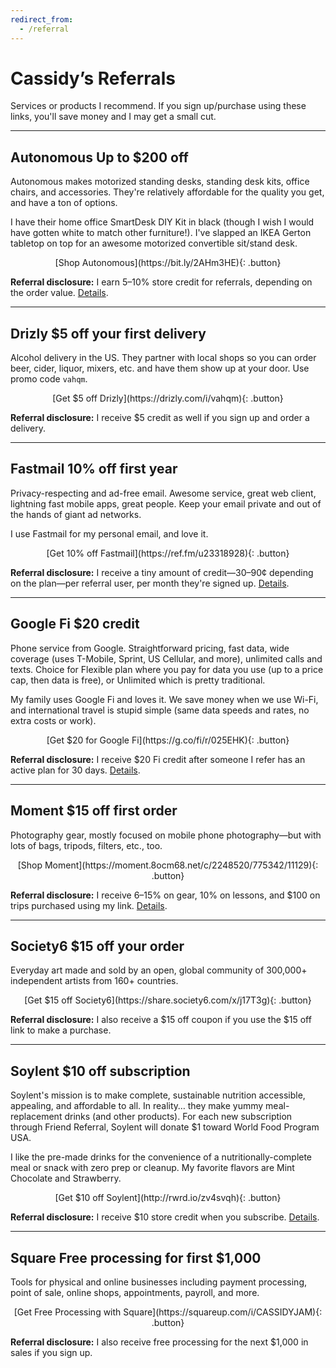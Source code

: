 ```yaml
---
redirect_from:
  - /referral
---
```


# Cassidy’s Referrals

Services or products I recommend. If you sign up/purchase using these links, you'll save money and I may get a small cut.

---

## Autonomous **Up to $200 off**

Autonomous makes motorized standing desks, standing desk kits, office chairs, and accessories. They're relatively affordable for the quality you get, and have a ton of options.

I have their home office SmartDesk DIY Kit in black (though I wish I would have gotten white to match other furniture!). I've slapped an IKEA Gerton tabletop on top for an awesome motorized convertible sit/stand desk.

<div style="text-align: center;" markdown="1">
[Shop Autonomous](https://bit.ly/2AHm3HE){: .button}
</div>

**Referral disclosure:** I earn 5–10% store credit for referrals, depending on the order value. [Details](https://www.autonomous.ai/customer/referrals).

---

## Drizly **$5 off your first delivery**

Alcohol delivery in the US. They partner with local shops so you can order beer, cider, liquor, mixers, etc. and have them show up at your door. Use promo code `vahqm`.

<div style="text-align: center;" markdown="1">
[Get $5 off Drizly](https://drizly.com/i/vahqm){: .button}
</div>

**Referral disclosure:** I receive $5 credit as well if you sign up and order a delivery.

---

## Fastmail **10% off first year**

Privacy-respecting and ad-free email. Awesome service, great web client, lightning fast mobile apps, great people. Keep your email private and out of the hands of giant ad networks.

I use Fastmail for my personal email, and love it.

<div style="text-align: center;" markdown="1">
[Get 10% off Fastmail](https://ref.fm/u23318928){: .button}
</div>

**Referral disclosure:** I receive a tiny amount of credit—30–90¢ depending on the plan—per referral user, per month they're signed up. [Details](https://www.fastmail.com/help/account/referrals.html?u=e44940cd).

---

## Google Fi **$20 credit**

Phone service from Google. Straightforward pricing, fast data, wide coverage (uses T-Mobile, Sprint, US Cellular, and more), unlimited calls and texts. Choice for Flexible plan where you pay for data you use (up to a price cap, then data is free), or Unlimited which is pretty traditional.

My family uses Google Fi and loves it. We save money when we use Wi-Fi, and international travel is stupid simple (same data speeds and rates, no extra costs or work).

<div style="text-align: center;" markdown="1">
[Get $20 for Google Fi](https://g.co/fi/r/025EHK){: .button}
</div>

**Referral disclosure:** I receive $20 Fi credit after someone I refer has an active plan for 30 days. [Details](https://fi.google.com/about/referral-tos/).

---

## Moment **$15 off first order**

Photography gear, mostly focused on mobile phone photography—but with lots of bags, tripods, filters, etc., too.

<div style="text-align: center;" markdown="1">
[Shop Moment](https://moment.8ocm68.net/c/2248520/775342/11129){: .button}
</div>

**Referral disclosure:** I receive 6–15% on gear, 10% on lessons, and $100 on trips purchased using my link. [Details](https://www.shopmoment.com/join-the-moment-squad).

---

## Society6 **$15 off your order**

Everyday art made and sold by an open, global community of 300,000+ independent artists from 160+ countries.

<div style="text-align: center;" markdown="1">
[Get $15 off Society6](https://share.society6.com/x/j17T3g){: .button}
</div>

**Referral disclosure:** I also receive a $15 off coupon if you use the $15 off link to make a purchase.

---

## Soylent **$10 off subscription**

Soylent's mission is to make complete, sustainable nutrition accessible, appealing, and affordable to all. In reality… they make yummy meal-replacement drinks (and other products). For each new subscription through Friend Referral, Soylent will donate $1 toward World Food Program USA.

I like the pre-made drinks for the convenience of a nutritionally-complete meal or snack with zero prep or cleanup. My favorite flavors are Mint Chocolate and Strawberry.

<div style="text-align: center;" markdown="1">
[Get $10 off Soylent](http://rwrd.io/zv4svqh){: .button}
</div>

**Referral disclosure:** I receive $10 store credit when you subscribe. [Details](https://soylent.com/pages/refer).

---

## Square **Free processing for first $1,000**

Tools for physical and online businesses including payment processing, point of sale, online shops, appointments, payroll, and more.

<div style="text-align: center;" markdown="1">
[Get Free Processing with Square](https://squareup.com/i/CASSIDYJAM){: .button}
</div>

**Referral disclosure:** I also receive free processing for the next $1,000 in sales if you sign up.
